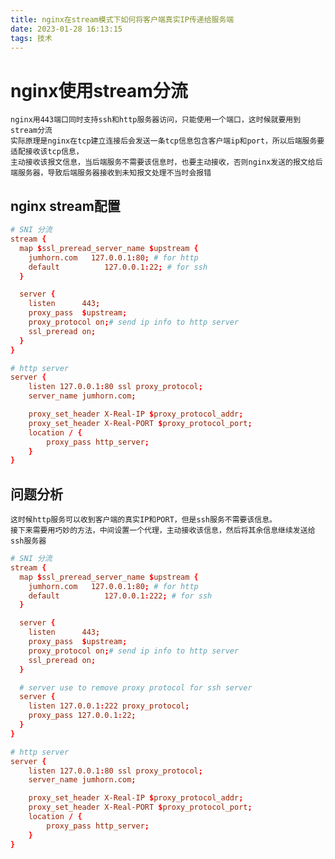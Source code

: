 ```yaml
---
title: nginx在stream模式下如何将客户端真实IP传递给服务端
date: 2023-01-28 16:13:15
tags: 技术
---
```


# nginx使用stream分流

	nginx用443端口同时支持ssh和http服务器访问，只能使用一个端口，这时候就要用到stream分流
	实际原理是nginx在tcp建立连接后会发送一条tcp信息包含客户端ip和port，所以后端服务要适配接收该tcp信息，
	主动接收该报文信息，当后端服务不需要该信息时，也要主动接收，否则nginx发送的报文给后端服务器，导致后端服务器接收到未知报文处理不当时会报错

## nginx stream配置
```conf
# SNI 分流
stream {
  map $ssl_preread_server_name $upstream {
    jumhorn.com   127.0.0.1:80; # for http
    default          127.0.0.1:22; # for ssh
  }

  server {
    listen      443;
    proxy_pass  $upstream;
    proxy_protocol on;# send ip info to http server
    ssl_preread on;
  }
}

# http server
server {
    listen 127.0.0.1:80 ssl proxy_protocol;
    server_name jumhorn.com;

	proxy_set_header X-Real-IP $proxy_protocol_addr;
	proxy_set_header X-Real-PORT $proxy_protocol_port;
    location / {
        proxy_pass http_server;
    }
}
```

## 问题分析

	这时候http服务可以收到客户端的真实IP和PORT，但是ssh服务不需要该信息。
	接下来需要用巧妙的方法，中间设置一个代理，主动接收该信息，然后将其余信息继续发送给ssh服务器
```conf
# SNI 分流
stream {
  map $ssl_preread_server_name $upstream {
    jumhorn.com   127.0.0.1:80; # for http
    default          127.0.0.1:222; # for ssh
  }

  server {
    listen      443;
    proxy_pass  $upstream;
    proxy_protocol on;# send ip info to http server
    ssl_preread on;
  }

  # server use to remove proxy protocol for ssh server
  server {
    listen 127.0.0.1:222 proxy_protocol;
    proxy_pass 127.0.0.1:22;
  }
}

# http server
server {
    listen 127.0.0.1:80 ssl proxy_protocol;
    server_name jumhorn.com;

	proxy_set_header X-Real-IP $proxy_protocol_addr;
	proxy_set_header X-Real-PORT $proxy_protocol_port;
    location / {
        proxy_pass http_server;
    }
}
```